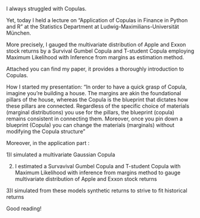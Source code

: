 I always struggled with Copulas.

Yet, today I held a lecture on “Application of Copulas in Finance in Python and R” at the Statistics Department at Ludwig-Maximilians-Universität München.

More precisely, I gauged the multivariate distribution of Apple and Exxon stock returns by a Survival Gumbel Copula and T-student Copula employing Maximum Likelihood with Inference from margins as estimation method.

Attached you can find my paper, it provides a thoroughly introduction to Copulas.
 
How I started my presentation:
“In order to have a quick grasp of Copula, imagine you’re building a house. 
The margins are akin the foundational pillars of the house, whereas the Copula is the blueprint that dictates how these pillars are connected. Regardless of the specific choice of materials (marginal distributions) you use for the pillars, the blueprint (copula) remains consistent in connecting them. Moreover, once you pin down a blueprint (Copula) you can change the materials (marginals) without modifying the Copula structure”

Moreover, in the application part :

1)I simulated a multivariate Gaussian Copula

2) I estimated a Survavival Gumbel Copula and T-student Copula with Maximum Likelihood with inference from margins method to gauge multivariate distribution of Apple and Exxon stock returns 

3)I simulated from these models synthetic returns to strive to fit historical returns

Good reading!
